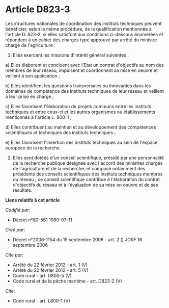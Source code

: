 # Article D823-3

Les structures nationales de coordination des instituts techniques peuvent bénéficier, selon la même procédure, de la
qualification mentionnée à l'article D. 823-2, si elles satisfont aux conditions ci-dessous énumérées et répondent à un
cahier des charges type approuvé par arrêté du ministre chargé de l'agriculture : 

1. Elles exercent les missions d'intérêt général suivantes : 

a) Elles élaborent et concluent avec l'Etat un contrat d'objectifs au nom des membres de leur réseau, impulsent et
coordonnent sa mise en oeuvre et veillent à son application ; 

b) Elles identifient les questions transversales ou innovantes dans les domaines de compétence des instituts techniques de
leur réseau et veillent à leur prise en charge ; 

c) Elles favorisent l'élaboration de projets communs entre les instituts techniques et entre ceux-ci et les autres organismes
ou établissements mentionnés à l'article L. 800-1 ; 

d) Elles contribuent au maintien et au développement des compétences scientifiques et techniques des instituts techniques ; 

e) Elles favorisent l'insertion des instituts techniques au sein de l'espace européen de la recherche. 

2. Elles sont dotées d'un conseil scientifique, présidé par une personnalité de la recherche publique désignée avec l'accord
des ministres chargés de l'agriculture et de la recherche, et composé notamment des présidents des conseils scientifiques des
instituts techniques membres du réseau ; ce conseil scientifique contribue à l'élaboration du contrat d'objectifs du réseau
et à l'évaluation de sa mise en oeuvre et de ses résultats.

**Liens relatifs à cet article**

_Codifié par_:

  - Décret n°80-561 1980-07-11

_Créé par_:

  - Décret n°2006-1154 du 15 septembre 2006 - art. 2 () JORF 16 septembre 2006

_Cité par_:

  - Arrêté du 22 février 2012 - art. 1 (V)
  - Arrêté du 22 février 2012 - art. 5 (V)
  - Code rural - art. D800-5 (V)
  - Code rural et de la pêche maritime - art. D823-2 (V)

_Cite_:

  - Code rural - art. L800-1 (V)

